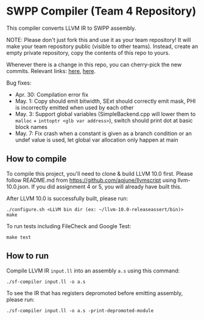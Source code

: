 # SWPP Compiler (Team 4 Repository)

This compiler converts LLVM IR to SWPP assembly.

NOTE: Please don't just fork this and use it as your team repository!
It will make your team repository public (visible to other teams).
Instead, create an empty private repository, copy the contents of
this repo to yours.

Whenever there is a change in this repo, you can cherry-pick the new commits.
Relevant links:
[here](https://coderwall.com/p/sgpksw/git-cherry-pick-from-another-repository),
[here](https://stackoverflow.com/questions/5120038/is-it-possible-to-cherry-pick-a-commit-from-another-git-repository).


Bug fixes:

- Apr. 30: Compilation error fix
- May. 1: Copy should emit bitwidth, SExt should correctly emit mask, PHI is incorrectly emitted when used by each other
- May. 3: Support global variables (SimpleBackend.cpp will lower them to `malloc` + `inttoptr <glb var address>`), switch should print dot at basic block names
- May. 7: Fix crash when a constant is given as a branch condition or an undef value is used, let global var allocation only happen at main

## How to compile

To compile this project, you'll need to clone & build LLVM 10.0 first.
Please follow README.md from https://github.com/aqjune/llvmscript using
llvm-10.0.json. If you did assignment 4 or 5, you will already have built this.

After LLVM 10.0 is successfully built, please run:

```
./configure.sh <LLVM bin dir (ex: ~/llvm-10.0-releaseassert/bin)>
make
```

To run tests including FileCheck and Google Test:

```
make test
```

## How to run

Compile LLVM IR `input.ll` into an assembly `a.s` using this command:

```
./sf-compiler input.ll -o a.s
```

To see the IR that has registers depromoted before emitting assembly, please run:

```
./sf-compiler input.ll -o a.s -print-depromoted-module
```